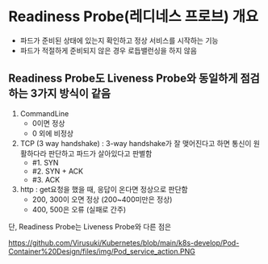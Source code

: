 # Readiness Probe(레디네스 프로브) 개요
- 파드가 준비된 상태에 있는지 확인하고 정상 서비스를 시작하는 기능
- 파드가 적절하게 준비되지 않은 경우 로듭밸런싱을 하지 않음


## Readiness Probe도 Liveness Probe와 동일하게 점검하는 3가지 방식이 같음
1. CommandLine
   - 0이면 정상
   - 0 외에 비정상
2. TCP (3 way handshake) : 3-way handshake가 잘 맺어진다고 하면 통신이 원활하다라 판단하고 파드가 살아있다고 판별함
   - #1. SYN
   - #2. SYN + ACK
   - #3. ACK
3. http : get요청을 했을 때, 응답이 온다면 정상으로 판단함
   - 200, 300이 오면 정상 (200~400미만은 정상)
   - 400, 500은 오류 (실패로 간주)

단, Readiness Probe는 Liveness Probe와 다른 점은 

https://github.com/Virusuki/Kubernetes/blob/main/k8s-develop/Pod-Container%20Design/files/img/Pod_service_action.PNG
